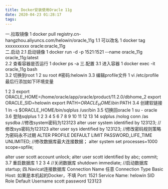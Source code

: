 ```yaml
---
title: Docker安装使用Oracle 11g
date: 2020-04-23 01:28:17
tags:
---
```


一.拉取镜像
1
docker pull registry.cn-hangzhou.aliyuncs.com/helowin/oracle_11g
1.1 可以改名
1
docker tag xxxxxxxxxx oracle:oracle_11g  
二.启动
2.1 启动镜像
1
docker run -d -p 1521:1521 --name oracle_11g oracle_11g:latest               
2.2 查看容器是否运行
1
docker ps -a
三.配置
3.1 进入容器
1
docker exec -it oracle_11g bash  
3.2 切换到root
1
2
su root
#密码:helowin
3.3 编辑profile文件
1
vi /etc/profile
最后行添加如下环境变量

1
2
3
export ORACLE_HOME=/home/oracle/app/oracle/product/11.2.0/dbhome_2
export ORACLE_SID=helowin
export PATH=$ORACLE_HOME/bin:$PATH
3.4 创建软链接
1
ln -s $ORACLE_HOME/bin/sqlplus /usr/bin
3.5 切换回oracle
1
su - oracle
3.6 登陆sqlplus
1
2
3
4
5
6
7
8
9
10
11
12
13
14
sqlplus /nolog
conn /as sysdba
//修改system密码为123123
alter user system identified by 123123;
//修改sys密码为123123
alter user sys identified by 123123;
//修改密码规则策略为密码永不过期
ALTER PROFILE DEFAULT LIMIT PASSWORD_LIFE_TIME UNLIMITED;
//修改数据库最大连接数据；
alter system set processes=1000 scope=spfile; 

alter user scott account unlock;
alter user scott identified by abc;
commit;
3.7 重启数据库
1
2
3
4
//关闭数据库
shutdown immediate; 
//启动数据库
startup; 
四.Navicat连接数据库
Connection Name	任意
Connection Type	Basic
Host:	如果是本机起的Docker，不填
Port:	1521
Service Name:	helowin
SID
Role	Default
Username	scott
password	123123